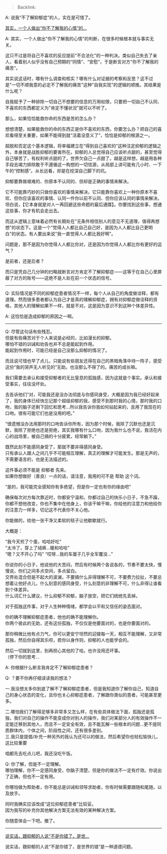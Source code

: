 > Backlink: 

A: 说我“不了解抑郁症”的人，实在是可惜了。

[其实，一个人做出“你不了解我的心情”的…](https://www.zhihu.com/pin/1342441234405863424)

A: 其实，一个人做出"你不了解我的心情"的判断，在很多时候根本就与事实无关。

这只不过是将自己不喜欢的反应提前“不合法化"的一种判决。类似自己失去了亲人，看着别人似乎没有自己预期的“同情“、“安慰“，于是断言对方"你不了解我的痛苦“。

其实说这话时，哪有什么调查和核实？哪有什么对证据的考察和反思？这不过是"一切不顺我意的必定不了解我的痛苦"这种"自我实现"的逻辑的顺推。其结果是什么呢？ 

自我赋予了一种排除一切自己不想要的信息的万用权限，只要把一切自己不认同、不喜欢的东西都定义为"肯定不懂状況"就可以不听了。

那么，如果恰恰能救你命的东西是苦的怎么办？

想想清楚，如果能救你的命的东西正是你不喜欢的东西，你要怎么办？把自己的喜欢看得至关重要，如果不能得到就“活着没意义了“，恰恰是抑郁的根源之一。

超脱和否定这个基本逻辑，将幸福建立在“得到自己喜欢的”这种注定抑郁的逻辑之外，本身就是战胜抑郁的要害所在。抑郁的人总觉得自己应该听点甜的，甚至觉得自己够苦了，有权利听点甜的了，世界欠自己一点甜了。越是这样想，越是用各种手段去竭力排除敢于不遵循这一构想的一切信源，从局部上讲可能有几小时、一下午的“控制感”。从长远看，却是在挖深自己脚下的坑。

抑郁要靠做艰难的、你原本不认同的、但却是正确的事情来解决。

它不可能靠巧妙的只做你喜欢的事情来解决。它只能靠你喜欢上一种你原本不喜欢、但你应该喜欢的事情、认同一件你以前不认同、但你应该认同的事情来解决。坦白说，【它本身就是对人一再回避这些命题的最后通牒】。你要找到这些事，想通这些事，你才有机会走出去。

而这从逻辑上意味着必然有长期处在"无条件相信别人的意见不无道理，值得再想想"的状态下。这是一个“觉得人人都比自己自己好，是因为人人都比自己更明白"的状态。有人要出来说"我一直觉得人人都比我好啊”。

问题是，那不是因为你觉得人人都比你对，还是因为你觉得人人都比你有更好的运气？

是前者，还是后者？

而只是凭自己几分钟的扫略就断言对方肯定不了解抑郁症——这等于在自己心里屏蔽了对方的账号——这绝不是人处在前一个状态的信号。

---

Q: 实际情况是不同的抑郁症患者情况不一样，每个人从自己的角度做诠释，都有道理。然而很多患者都认为自己才是真的理解抑郁症，拥有对抑郁症做诠释的资格，其他人的理解如果不一样，就是不对。这是因为意识不到这种个体差异性。

A: 这恰恰是造成抑郁的原因之一啊。

---

Q: 尽管这句话有些残忍。  
但是有些痛苦对于个人来说是必经的，比如漫长的抑郁。  
哪怕不错的训诫和劝告也并不总是能起到作用。  
能起到作用时，可能已经是自己没那么抑郁的情况了。  
  
而且说可惜也早了点儿，只能说有些朋友还得在自己的黑暗角落中待一阵子，感受这份“我的哭声无人听见的”无助。也没那么不得了的。痛苦的成长嘛。  
  
我们需要去承认和接受抑郁者的无比窒息的孤独感，因为这就是个事实。承认和接受事实，往往没坏处。  
  
去告诉他们“对，可能我还是没办法彻底与你感同身受，大概是因为我已经好起来了，我的身体已经快忘记那个超级抑郁的我，感受不到那时我的心情，那时我的口吻，我的脑子还剩下回忆和思考…所以我告诉你我如何站起来的，且用了我现在的口吻。很有可能它们也是没用的吧。”  
  
“很遗憾没办法用那时的口吻告诉你所有，因为那个时候，我除了沉默也还是沉默，我除了拒绝也还是拒绝，其实我哪有什么口吻，因为我什么也不说，我活在内心的战场里，被自己搞的十分疲累，经常躺下。”  
  
既然此刻不能感同身受了，那就不要非得感同身受。  
只有承认人跟人之间几乎不可能相互理解，真正的理解才可能发生。那是无声的，不需要语言的，也是无法描述的。  
  
这件事必须不能是 抑郁者 先来。  
如果你想做好（善良）一点的话，请注意，我用的可不是 帮助 这个词。  
  
“是的，我可能完全感知你有多绝望，但是你一定也有你的缘由吧”  
  
确保每次对方每次靠近时，你都安宁温和，你都过自己的快乐小日子，不急不躁，你都不想他改变，你也不集中在他身上，你该干嘛干嘛，你给他的注意力和他给你的注意力一样多，切记这不代表你不关心他。  
  
你能做的，给他一张干净又柔软的毯子让他歇歇就行。  
  
大概是：  
  
“我今天煎了个蛋，哈哈好吃”  
“太冷了，穿上了绒裤…暖和哈哈”  
“嗯？又不开心了吗"
“哎呀…我的车厘子几乎全军覆没…”  

你说你的小日子，他说他的大苦闷，然后有时候两个各说各的，节奏不要太快，慢慢说，你们之间多点空间，多点留白。  
交界处混合但是不起大的波澜，不要搞什么非得理解不可，不要费力拉扯，不要总想着让他好点儿，什么刻意的感同身受，什么刻意的非理解不可，什么非得让谁看到个体差异。  
什么词汇什么建议，什么抑郁不抑郁，脑子放空，把它们统统先丢掉。  
  
对于孤独这件事，对于人生种种情绪，都学会以平和又信任的姿态面对。  
  
你的确不理解抑郁症患者，他也的确不能理解你。  
你两个彼此的无助，还有这份孤独，不仅仅是他要面对的，也是你要面对的。  
  
那你稍微比他有点力气，你可以更安宁坦然的迎接每一天，相互不能理解，又非常孤独，然后你自得其乐呗，若你以身作则，抑郁的人也能学会的。  
  
然后一切就到这里，别再担心其他的了哈。也许没用还坏事。  
（停下你的思考…

A: 你根据什么断言我肯定不了解抑郁症患者？

Q: ？要不你再仔细读读我的想法？  
  
一.我没想太多你到底了解不了解抑郁症患者，但是我知道你了解你自己，知道自己的身心状态的变化，且你也关心抑郁症患者，了解跟你类似的患者，可能甚至更多。  
  
二.哪怕我们了解得足够多非常多又怎么样，在有些具体做法下面，孤独还是孤独，我们对自己的操作不能变成你对别人的操作，我们对某部分人的有效操作不一定能迁移到其他人，而且不一定安全有效，且不能瓦解一些根本的问题…更不提同质群体内，个体之间，阶段性之间，还有很多差别。  
三.我只是提倡/补充一种另外的我认为还可以的做法，然后希望你也轻松愉快儿，这比较重要  
  
咱都先去吃点儿吧，我还没吃午饭。

Q: 你了解，但是不一定理解。  
哪怕理解，你不一定感同身受，你脑子清楚，但是你的做法不一定有疗效。你说出了正确，但也不一定有用。  
  
你哪怕做为帮助者，你不能总是训诫和领导求助者，你有时候需要跟随和尾随，以及放手。  
  
同时我确实应该改成“这位抑郁症患者”比较妥。  
因为我写的补充你其他解决方案无法有效的某种解决方案。  
  
你随意体会一下吧。撤了。

---

[说实话，跟抑郁的人说“不是你错了，是世…](https://www.zhihu.com/pin/1602752796872105985)

说实话，跟抑郁的人说“不是你错了，是世界的错”是一种道德问题。
